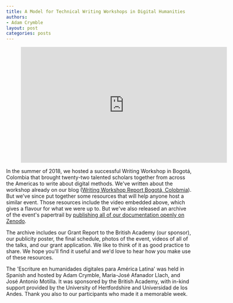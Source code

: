 ```yaml
---
title: A Model for Technical Writing Workshops in Digital Humanities
authors:
- Adam Crymble
layout: post
categories: posts
---
```


<figure>
<iframe width="560" height="315" src="https://www.youtube-nocookie.com/embed/iO5aSCZgcKw" frameborder="0" allow="accelerometer; autoplay; encrypted-media; gyroscope; picture-in-picture" allowfullscreen></iframe>
</figure>

In the summer of 2018, we hosted a successful Writing Workshop in Bogotá, Colombia that brought twenty-two talented scholars together from across the Americas to write about digital methods. We've written about the workshop already on our blog (<a href="/posts/bogota-workshop-report">Writing Workshop Report Bogotá, Colobmia</a>). But we've since put together some resources that will help anyone host a similar event. Those resources include the video embedded above, which gives a flavour for what we were up to. But we've also released an archive of the event's papertrail by <a href="https://zenodo.org/record/1473414">publishing all of our documentation openly on Zenodo</a>.

The archive includes our Grant Report to the British Academy (our sponsor), our publicity poster, the final schedule, photos of the event, videos of all of the talks, and our grant application. We like to think of it as good practice to share. We hope you'll find it useful and we'd love to hear how you make use of these resources.

The 'Escriture en humanidades digitales para América Latina' was held in Spanish and hosted by Adam Crymble, Maria-José Afanador Llach, and José Antonio Motilla. It was sponsored by the British Academy, with in-kind support provided by the University of Hertfordshire and Universidad de los Andes. Thank you also to our participants who made it a memorable week.
